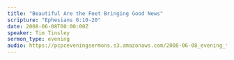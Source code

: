 ```yaml
---
title: "Beautiful Are the Feet Bringing Good News"
scripture: "Ephesians 6:10-20"
date: 2008-06-08T00:00:00Z
speaker: Tim Tinsley
sermon_type: evening
audio: https://pcpceveningsermons.s3.amazonaws.com/2008-06-08_evening_tinsley.mp3 
---
```



